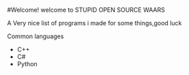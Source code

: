 #Welcome! welcome to STUPID OPEN SOURCE WAARS


A Very nice list of programs i made for some things,good luck

Common languages
* C++
* C#
* Python
